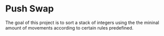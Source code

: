 # Push Swap

The goal of this project is to sort a stack of integers using the the mininal amount of movements according to certain rules predefined.
